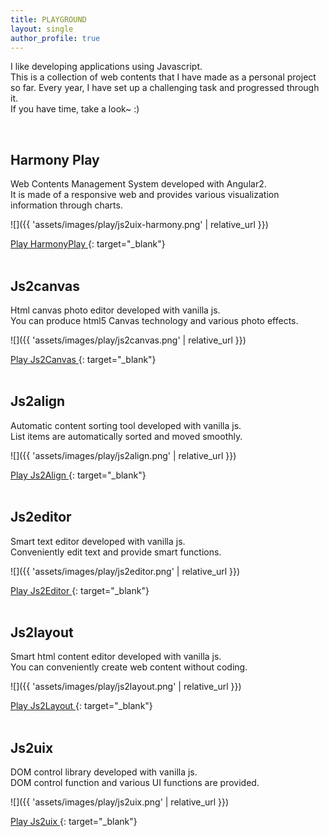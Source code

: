 ```yaml
---
title: PLAYGROUND
layout: single
author_profile: true
---
```


I like developing applications using Javascript.<br/>
This is a collection of web contents that I have made as a personal project so far. Every year, I have set up a challenging task and progressed through it.<br/>
If you have time, take a look~ :)

<br/>

## Harmony Play
Web Contents Management System developed with Angular2.<br>
It is made of a responsive web and provides various visualization information through charts.

![]({{ 'assets/images/play/js2uix-harmony.png' | relative_url }})

[ <i class="fas fa-chevron-circle-right"></i> Play HarmonyPlay  ](https://www.js2uix.com/harmony/){: target="_blank"}
<br><br>
## Js2canvas
Html canvas photo editor developed with vanilla js.<br>
You can produce html5 Canvas technology and various photo effects.

![]({{ 'assets/images/play/js2canvas.png' | relative_url }})

[ <i class="fas fa-chevron-circle-right"></i> Play Js2Canvas  ](https://www.js2uix.com/js2canvas/){: target="_blank"}
<br><br>
## Js2align
Automatic content sorting tool developed with vanilla js.<br>
List items are automatically sorted and moved smoothly.

![]({{ 'assets/images/play/js2align.png' | relative_url }})

[ <i class="fas fa-chevron-circle-right"></i> Play Js2Align  ](https://www.js2uix.com/js2align/){: target="_blank"}
<br><br>
## Js2editor
Smart text editor developed with vanilla js.<br>
Conveniently edit text and provide smart functions.

![]({{ 'assets/images/play/js2editor.png' | relative_url }})

[ <i class="fas fa-chevron-circle-right"></i> Play Js2Editor  ](https://www.js2uix.com/js2editor/){: target="_blank"}
<br><br>
## Js2layout
Smart html content editor developed with vanilla js.<br>
You can conveniently create web content without coding.

![]({{ 'assets/images/play/js2layout.png' | relative_url }})

[ <i class="fas fa-chevron-circle-right"></i> Play Js2Layout  ](https://www.js2uix.com/js2layout/){: target="_blank"}
<br><br>
## Js2uix
DOM control library developed with vanilla js.<br>
DOM control function and various UI functions are provided.

![]({{ 'assets/images/play/js2uix.png' | relative_url }})

[ <i class="fas fa-chevron-circle-right"></i> Play Js2uix  ](https://www.js2uix.com/js2uix/){: target="_blank"}
